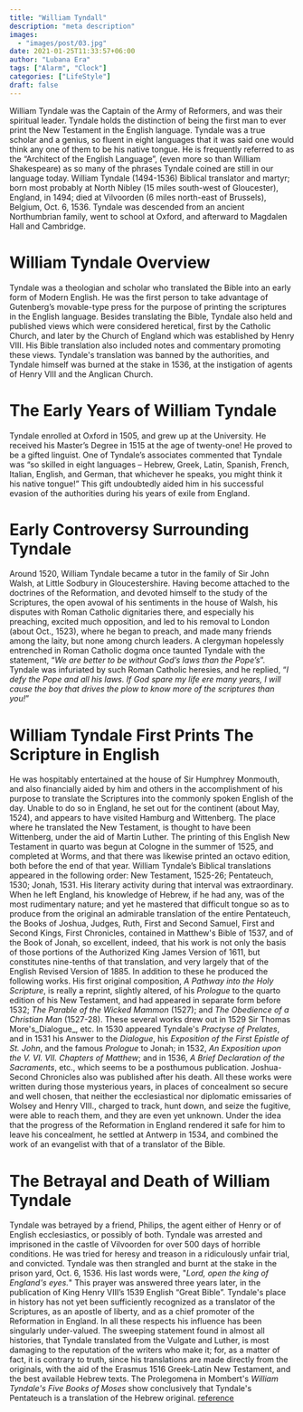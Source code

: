 ```yaml
---
title: "William Tyndall"
description: "meta description"
images:
  - "images/post/03.jpg"
date: 2021-01-25T11:33:57+06:00
author: "Lubana Era"
tags: ["Alarm", "Clock"]
categories: ["LifeStyle"]
draft: false
---
```


William Tyndale was the Captain of the Army of Reformers, and was their spiritual leader. Tyndale holds the distinction of being the first man to ever print the New Testament in the English language. Tyndale was a true scholar and a genius, so fluent in eight languages that it was said one would think any one of them to be his native tongue. He is frequently referred to as the “Architect of the English Language”, (even more so than William Shakespeare) as so many of the phrases Tyndale coined are still in our language today.
William Tyndale (1494-1536) Biblical translator and martyr; born most probably at North Nibley (15 miles south-west of Gloucester), England, in 1494; died at Vilvoorden (6 miles north-east of Brussels), Belgium, Oct. 6, 1536. Tyndale was descended from an ancient Northumbrian family, went to school at Oxford, and afterward to Magdalen Hall and Cambridge.
# William Tyndale Overview
Tyndale was a theologian and scholar who translated the Bible into an early form of Modern English. He was the first person to take advantage of Gutenberg’s movable-type press for the purpose of printing the scriptures in the English language. Besides translating the Bible, Tyndale also held and published views which were considered heretical, first by the Catholic Church, and later by the Church of England which was established by Henry VIII. His Bible translation also included notes and commentary promoting these views. Tyndale's translation was banned by the authorities, and Tyndale himself was burned at the stake in 1536, at the instigation of agents of Henry VIII and the Anglican Church.
# The Early Years of William Tyndale
Tyndale enrolled at Oxford in 1505, and grew up at the University. He received his Master’s Degree in 1515 at the age of twenty-one! He proved to be a gifted linguist. One of Tyndale’s associates commented that Tyndale was “so skilled in eight languages – Hebrew, Greek, Latin, Spanish, French, Italian, English, and German, that whichever he speaks, you might think it his native tongue!” This gift undoubtedly aided him in his successful evasion of the authorities during his years of exile from England.
# Early Controversy Surrounding Tyndale
Around 1520, William Tyndale became a tutor in the family of Sir John Walsh, at Little Sodbury in Gloucestershire. Having become attached to the doctrines of the Reformation, and devoted himself to the study of the Scriptures, the open avowal of his sentiments in the house of Walsh, his disputes with Roman Catholic dignitaries there, and especially his preaching, excited much opposition, and led to his removal to London (about Oct., 1523), where he began to preach, and made many friends among the laity, but none among church leaders.
A clergyman hopelessly entrenched in Roman Catholic dogma once taunted Tyndale with the statement, “_We are better to be without God’s laws than the Pope’s_”. Tyndale was infuriated by such Roman Catholic heresies, and he replied, “_I defy the Pope and all his laws. If God spare my life ere many years, I will cause the boy that drives the plow to know more of the scriptures than you!_”
# William Tyndale First Prints The Scripture in English
He was hospitably entertained at the house of Sir Humphrey Monmouth, and also financially aided by him and others in the accomplishment of his purpose to translate the Scriptures into the commonly spoken English of the day. Unable to do so in England, he set out for the continent (about May, 1524), and appears to have visited Hamburg and Wittenberg. The place where he translated the New Testament, is thought to have been Wittenberg, under the aid of Martin Luther. The printing of this English New Testament in quarto was begun at Cologne in the summer of 1525, and completed at Worms, and that there was likewise printed an octavo edition, both before the end of that year. William Tyndale’s Biblical translations appeared in the following order: New Testament, 1525-26; Pentateuch, 1530; Jonah, 1531.
His literary activity during that interval was extraordinary. When he left England, his knowledge of Hebrew, if he had any, was of the most rudimentary nature; and yet he mastered that difficult tongue so as to produce from the original an admirable translation of the entire Pentateuch, the Books of Joshua, Judges, Ruth, First and Second Samuel, First and Second Kings, First Chronicles, contained in Matthew's Bible of 1537, and of the Book of Jonah, so excellent, indeed, that his work is not only the basis of those portions of the Authorized King James Version of 1611, but constitutes nine-tenths of that translation, and very largely that of the English Revised Version of 1885.
In addition to these he produced the following works. His first original composition, _A Pathway into the Holy Scripture_, is really a reprint, slightly altered, of his _Prologue_ to the quarto edition of his New Testament, and had appeared in separate form before 1532; _The Parable of the Wicked Mammon_ (1527); and _The Obedience of a Christian Man_ (1527-28). These several works drew out in 1529 Sir Thomas More's_Dialogue_, etc. In 1530 appeared Tyndale's _Practyse of Prelates_, and in 1531 his Answer to the _Dialogue_, his _Exposition of the First Epistle of St. John_, and the famous _Prologue_ to Jonah; in 1532, _An Exposition upon the V. VI. VII. Chapters of Matthew_; and in 1536, _A Brief Declaration of the Sacraments_, etc., which seems to be a posthumous publication. Joshua-Second Chronicles also was published after his death.
All these works were written during those mysterious years, in places of concealment so secure and well chosen, that neither the ecclesiastical nor diplomatic emissaries of Wolsey and Henry VIII., charged to track, hunt down, and seize the fugitive, were able to reach them, and they are even yet unknown. Under the idea that the progress of the Reformation in England rendered it safe for him to leave his concealment, he settled at Antwerp in 1534, and combined the work of an evangelist with that of a translator of the Bible.
# The Betrayal and Death of William Tyndale

Tyndale was betrayed by a friend, Philips, the agent either of Henry or of English ecclesiastics, or possibly of both. Tyndale was arrested and imprisoned in the castle of Vilvoorden for over 500 days of horrible conditions. He was tried for heresy and treason in a ridiculously unfair trial, and convicted. Tyndale was then strangled and burnt at the stake in the prison yard, Oct. 6, 1536. His last words were, "_Lord, open the king of England's eyes._" This prayer was answered three years later, in the publication of King Henry VIII’s 1539 English “Great Bible”.
Tyndale's place in history has not yet been sufficiently recognized as a translator of the Scriptures, as an apostle of liberty, and as a chief promoter of the Reformation in England. In all these respects his influence has been singularly under-valued. The sweeping statement found in almost all histories, that Tyndale translated from the Vulgate and Luther, is most damaging to the reputation of the writers who make it; for, as a matter of fact, it is contrary to truth, since his translations are made directly from the originals, with the aid of the Erasmus 1516 Greek-Latin New Testament, and the best available Hebrew texts. The Prolegomena in Mombert's _William Tyndale's Five Books of Moses_ show conclusively that Tyndale's Pentateuch is a translation of the Hebrew original.
 [reference](https://web.archive.org/web/20160508012452/http://www.greatsite.com/timeline-english-bible-history/william-tyndale.html) 
